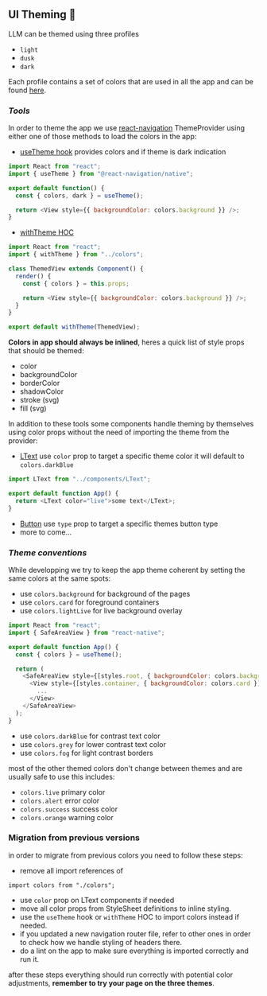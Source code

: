 ## UI Theming 🎨

LLM can be themed using three profiles

- `light`
- `dusk`
- `dark`

Each profile contains a set of colors that are used in all the app and can be found [here](../src/colors.js).

### **_Tools_**

In order to theme the app we use [react-navigation](https://reactnavigation.org/docs/themes/) ThemeProvider
using either one of those methods to load the colors in the app:

- [useTheme hook](https://reactnavigation.org/docs/themes/#using-the-current-theme-in-your-own-components) provides colors and if theme is dark indication

```javascript
import React from "react";
import { useTheme } from "@react-navigation/native";

export default function() {
  const { colors, dark } = useTheme();

  return <View style={{ backgroundColor: colors.background }} />;
}
```

- [withTheme HOC](../src/colors.js#L37)

```javascript
import React from "react";
import { withTheme } from "../colors";

class ThemedView extends Component() {
  render() {
    const { colors } = this.props;

    return <View style={{ backgroundColor: colors.background }} />;
  }
}

export default withTheme(ThemedView);
```

**Colors in app should always be inlined**, heres a quick list of style props that should be themed:

- color
- backgroundColor
- borderColor
- shadowColor
- stroke (svg)
- fill (svg)

In addition to these tools some components handle theming by themselves using color props without the need of importing the theme from the provider:

- [LText](../src/components/LText/index.js) use `color` prop to target a specific theme color
  it will default to `colors.darkBlue`

```javascript
import LText from "../components/LText";

export default function App() {
  return <LText color="live">some text</LText>;
}
```

- [Button](../src/components/Button.js) use `type` prop to target a specific themes button type
- more to come...

### **_Theme conventions_**

While developping we try to keep the app theme coherent by setting the same colors at the same spots:

- use `colors.background` for background of the pages
- use `colors.card` for foreground containers
- use `colors.lightLive` for live background overlay

```javascript
import React from "react";
import { SafeAreaView } from "react-native";

export default function App() {
  const { colors } = useTheme();

  return (
    <SafeAreaView style={[styles.root, { backgroundColor: colors.background }]}>
      <View style={[styles.container, { backgroundColor: colors.card }]}>
        ...
      </View>
    </SafeAreaView>
  );
}
```

- use `colors.darkBlue` for contrast text color
- use `colors.grey` for lower contrast text color
- use `colors.fog` for light contrast borders

most of the other themed colors don't change between themes and are usually safe to use this includes:

- `colors.live` primary color
- `colors.alert` error color
- `colors.success` success color
- `colors.orange` warning color

### **Migration from previous versions**

in order to migrate from previous colors you need to follow these steps:

- remove all import references of

```JS
import colors from "./colors";
```

- use `color` prop on LText components if needed
- move all color props from StyleSheet definitions to inline styling.
- use the `useTheme` hook or `withTheme` HOC to import colors instead if needed.
- if you updated a new navigation router file, refer to other ones in order to check how we handle styling of headers there.
- do a lint on the app to make sure everything is imported correctly and run it.

after these steps everything should run correctly with potential color adjustments, **remember to try your page on the three themes**.
